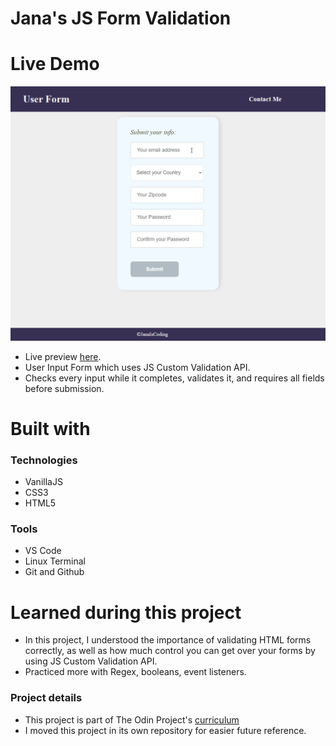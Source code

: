 <h1> Jana's JS Form Validation </h1>

# Live Demo 
![](https://github.com/janaiscoding/js-form-validation/blob/main/js-form-valid-preview.gif)
- Live preview [here](https://janaiscoding.github.io/js-form-validation/).
- User Input Form which uses JS Custom Validation API.</br> 
- Checks every input while it completes, validates it, and requires all fields before submission. </br>

<h1> Built with </h1>

<h3> Technologies </h3>

- VanillaJS
- CSS3
- HTML5

<h3> Tools </h3>

- VS Code 
- Linux Terminal
- Git and Github

<h1>Learned during this project</h1>

- In this project, I understood the importance of validating HTML forms correctly, as well as how much control you can get over your forms by using JS Custom Validation API. </br>
- Practiced more with Regex, booleans, event listeners.

<h3> Project details </h3>

- This project is part of The Odin Project's [curriculum](https://www.theodinproject.com/lessons/node-path-javascript-form-validation-with-javascript#assignment) 
- I moved this project in its own repository for easier future reference. 